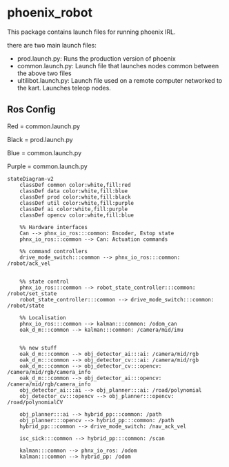 # phoenix_robot

This package contains launch files for running phoenix IRL.

there are two main launch files:

- prod.launch.py: Runs the production version of phoenix
- common.launch.py: Launch file that launches nodes common between the above two files
- ultilibot.launch.py: Launch file used on a remote computer networked to the kart. Launches
teleop nodes.

## Ros Config

Red = common.launch.py

Black = prod.launch.py

Blue = common.launch.py

Purple = common.launch.py

```mermaid
stateDiagram-v2
    classDef common color:white,fill:red
    classDef data color:white,fill:blue
    classDef prod color:white,fill:black
    classDef util color:white,fill:purple
    classDef ai color:white,fill:purple
    classDef opencv color:white,fill:blue

    %% Hardware interfaces
    Can --> phnx_io_ros:::common: Encoder, Estop state
    phnx_io_ros:::common --> Can: Actuation commands
    
    %% command controllers
    drive_mode_switch:::common --> phnx_io_ros:::common: /robot/ack_vel
    
    
    %% state control
    phnx_io_ros:::common --> robot_state_controller:::common: /robot/set_state
    robot_state_controller:::common --> drive_mode_switch:::common: /robot/state

    %% Localisation
    phnx_io_ros:::common --> kalman:::common: /odom_can
    oak_d_m:::common --> kalman:::common: /camera/mid/imu
    

    %% new stuff
    oak_d_m:::common --> obj_detector_ai:::ai: /camera/mid/rgb
    oak_d_m:::common --> obj_detector_cv:::ai: /camera/mid/rgb
    oak_d_m:::common --> obj_detector_cv:::opencv: /camera/mid/rgb/camera_info
    oak_d_m:::common --> obj_detector_ai:::opencv: /camera/mid/rgb/camera_info
    obj_detector_ai:::ai --> obj_planner:::ai: /road/polynomial
    obj_detector_cv:::opencv --> obj_planner:::opencv: /road/polynomialCV

    obj_planner:::ai --> hybrid_pp:::common: /path
    obj_planner:::opencv --> hybrid_pp:::common: /path
    hybrid_pp:::common --> drive_mode_switch: /nav_ack_vel

    isc_sick:::common --> hybrid_pp:::common: /scan

    kalman:::common --> phnx_io_ros: /odom
    kalman:::common --> hybrid_pp: /odom
```
